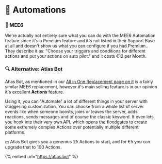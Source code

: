 # 👑 Automations

### 👑 MEE6

We're actually not entirely sure what you can do with the MEE6 Automation feature since it's a Premium feature and it's not listed in their Support Base at all and doesn't show us what you can configure if you had Premium.. They describe it as: "Choose your triggers and conditions for different actions and put your actions on auto pilot." and it costs €12 per Month.

### 🔍 Alternative: Atlas Bot

Atlas Bot, as mentioned in our [All in One Replacement page on it](../../all-in-one-replacements/atlas.md) is a fairly similar MEE6 replacement, however it's main selling feature is in our opinion it's excellent **Actions** feature.

Using it, you can "Automate" a lot of different things in your server with staggering customization. You can choose from  a whole list of server events like when someone boosts, joins or leaves the server, adds reactions, sends messages and of course the classic keyword. It even lets you hook into their very own API, which opens the floodgates to create some extremely complex Actions over potentially multiple different platforms.

💵 Atlas Bot gives you a generous 25 Actions to start, and for €5 you can upgrade that to 100 Actions.

{% embed url="https://atlas.bot" %}
